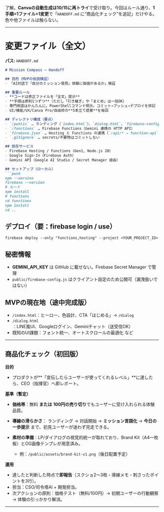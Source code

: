 了解。**Canvaの自動生成は10/15に再トライ**で受け取り。今回はルール通り、**1手順=1ファイル=1変更**で「`HANDOFF.md` に“商品化チェック”を追記」だけやる。色や他ファイルは触らない。

---

# 変更ファイル（全文）

**パス:** `HANDOFF.md`

````markdown
# Mission Compass — Handoff

## 目的（MVPの仮説検証）
- 「AI対話で『自分のミッション発見』体験に価値があるか」検証

## 重要ルール
- **コードは修正ファイルを「全文」提示**
- **手順は原則1つずつ**（ただし「引き継ぎ」や「まとめ」は一括OK）
- 専門用語はかんたんに。PowerShellコマンド明示。コミット→プッシュ→デプロイを併記
- UI/機能/UX/Canva Pro/自由枠の**5本立て提案**を毎回

## ディレクトリ構成（要点）
- `/public` … ランディング（`index.html`）、`dialog.html`、`firebase-config.js` ほか静的資産
- `/functions` … Firebase Functions（Gemini 連携の HTTP API）
- `firebase.json` … Hosting と Functions の連携（`/api/* → function:api`）
- `.gitignore` … secrets/不要物はコミットしない

## 依存サービス
- Firebase Hosting / Functions（Gen1, Node.js 20）
- Google Sign-In（Firebase Auth）
- Gemini API（Google AI Studio / Secret Manager 経由）

## セットアップ（ローカル）
```pwsh
npm --version
firebase --version
# ルート
npm install
# functions
cd functions
npm install
cd ..
````

## デプロイ（要：firebase login / use）

```pwsh
firebase deploy --only "functions,hosting" --project <YOUR_PROJECT_ID>
```

## 秘密情報

* **GEMINI_API_KEY** は GitHub に載せない。Firebase Secret Manager で管理
* `public/firebase-config.js` はクライアント設定のため公開可（漏洩扱いではない）

## MVPの現在地（途中完成版）

* `/index.html`：ヒーロー、色設計、CTA「はじめる」→ `/dialog`
* `/dialog.html`：LINE風UI、Googleログイン、Geminiチャット（送受信OK）
* 既知のUI課題：フォント統一、オートスクロールの最適化 など

---

## 商品化チェック（初回版）

**目的**

* プロダクトが**「宣伝したらユーザーが使ってくれるレベル」**に達したら、CEO（指揮官）へ即レポート。

**基準（暫定）**

* **価格帯**：無料 **または** **100円の売り切り**でもユーザーに受け入れられる体験品質。
* **導線の滑らかさ**：
  ランディング → 対話開始 → **ミッション言語化** → **今日の一歩提示** まで、初見ユーザーが迷わず完走できる。
* **素材の準備**：LP/ダイアログの視覚的統一が取れており、Brand Kit（A4一枚板）とOG画像テンプレが用意済み。

  * 例：`/public/assets/brand-kit-v1.png`（後日配置予定）

**運用**

* 達したと判断した時点で**即報告**（スクショ2〜3枚・導線メモ・刺さったポイントを3行）。
* 担当：CSO/司令塔AI + 開発担当。
* 次アクションの原則：価格テスト（無料/100円）→ 初期ユーザーの行動観察 → 体験の引っかかり解消。

---

````

